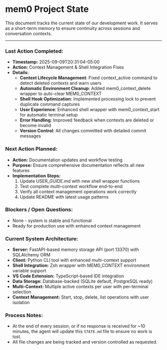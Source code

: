 # mem0 Project State

This document tracks the current state of our development work. It serves as a short-term memory to ensure continuity across sessions and conversation contexts.

---

### Last Action Completed:

*   **Timestamp:** 2025-09-09T20:31:04-05:00
*   **Action:** Context Management & Shell Integration Fixes
*   **Details:** 
    - **Context Lifecycle Management**: Fixed context_active command to detect deleted contexts and warn users
    - **Automatic Environment Cleanup**: Added mem0_context_delete wrapper to auto-clear MEM0_CONTEXT
    - **Shell Hook Optimization**: Implemented processing lock to prevent duplicate command captures
    - **User Experience**: Enhanced shell wrapper with mem0_context_start for automatic terminal setup
    - **Error Handling**: Improved feedback when contexts are deleted or become invalid
    - **Version Control**: All changes committed with detailed commit messages

### Next Action Planned:

*   **Action:** Documentation updates and workflow testing
*   **Purpose:** Ensure comprehensive documentation reflects all new features
*   **Implementation Steps:**
    1. Update USER_GUIDE.md with new shell wrapper functions
    2. Test complete multi-context workflow end-to-end
    3. Verify all context management operations work correctly
    4. Update README with latest usage patterns

### Blockers / Open Questions:

*   None - system is stable and functional
*   Ready for production use with enhanced context management

### Current System Architecture:

*   **Server:** FastAPI-based memory storage API (port 13370) with SQLAlchemy ORM
*   **Client:** Python CLI tool with enhanced multi-context support
*   **Shell Integration:** Zsh wrapper with MEM0_CONTEXT environment variable support
*   **VS Code Extension:** TypeScript-based IDE integration
*   **Data Storage:** Database-backed (SQLite default, PostgreSQL ready)
*   **Multi-Context:** Multiple active contexts per user with per-terminal selection
*   **Context Management:** Start, stop, delete, list operations with user isolation

### Process Notes:

*   At the end of every session, or if no response is received for ~10 minutes, the agent will update this `STATE.md` file to ensure no work is lost.
*   All file changes are being tracked and version controlled as requested.

